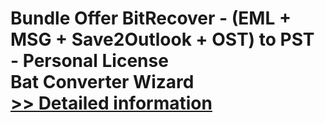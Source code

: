 # Bundle Offer BitRecover - (EML + MSG + Save2Outlook + OST) to PST - Personal License<br />Bat Converter Wizard<br />[>> Detailed information](https://secure.shareit.com/shareit/product.html?productid=300954702&affiliateid=200057808)